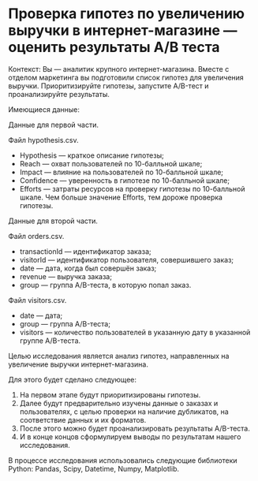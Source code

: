 # Проверка гипотез по увеличению выручки в интернет-магазине — оценить результаты A/B теста

Контекст: Вы — аналитик крупного интернет-магазина. Вместе с отделом маркетинга вы подготовили список гипотез для увеличения выручки.
Приоритизируйте гипотезы, запустите A/B-тест и проанализируйте результаты.

Имеющиеся данные:

Данные для первой части.

Файл hypothesis.csv.
* Hypothesis — краткое описание гипотезы;
* Reach — охват пользователей по 10-балльной шкале;
* Impact — влияние на пользователей по 10-балльной шкале;
* Confidence — уверенность в гипотезе по 10-балльной шкале;
* Efforts — затраты ресурсов на проверку гипотезы по 10-балльной шкале. Чем больше значение Efforts, тем дороже проверка гипотезы.

Данные для второй части.

Файл orders.csv.
* transactionId — идентификатор заказа;
* visitorId — идентификатор пользователя, совершившего заказ;
* date — дата, когда был совершён заказ;
* revenue — выручка заказа;
* group — группа A/B-теста, в которую попал заказ.

Файл visitors.csv.
* date — дата;
* group — группа A/B-теста;
* visitors — количество пользователей в указанную дату в указанной группе A/B-теста.

Целью исследования является анализ гипотез, направленных на увеличение выручки интернет-магазина.

Для этого будет сделано следующее:

1. На первом этапе будут приоритизированы гипотезы.
2. Далее будут предварительно изучены данные о заказах и пользователях, с целью проверки на наличие дубликатов, на соответствие данных и их форматов.
3. После этого можно будет проанализировать результаты A/B-теста.
4. И в конце концов сформулируем выводы по результатам нашего исследования.

В процессе исследования использовались следующие библиотеки Python: Pandas, Scipy, Datetime, Numpy, Matplotlib.
